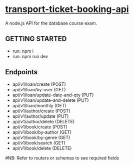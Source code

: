 # [transport-ticket-booking-api](https://github.com/belinda-g-freitas/mongodb-test-api)
A node.js API for the database course exam.

## GETTING STARTED

- run: npm i
- run: npm run dev
  
## Endpoints

- api/v1/loan/create (POST)
- api/v1/loan/by-user (GET)
- api/v1/loan/update-date-and-qty (PUT)
- api/v1/loan/update-and-delete (PUT)
- api/v1/loan/monthly (GET)
- api/v1/author/create (POST)
- api/v1/author/update (PUT)
- api/v1/author/delete (DELETE)
- api/v1/book/create (POST)
- api/v1/book/by-author (GET)
- api/v1/book/by-genre (GET)
- api/v1/book/search (GET)
- api/v1/book/delete (DELETE)
<!-- - api/v1/book/update (PUT)-->

#NB: Refer to routers or schemas to see required fields